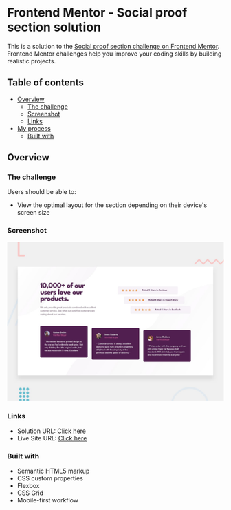 # Frontend Mentor - Social proof section solution

This is a solution to the [Social proof section challenge on Frontend Mentor](https://www.frontendmentor.io/challenges/social-proof-section-6e0qTv_bA). Frontend Mentor challenges help you improve your coding skills by building realistic projects. 

## Table of contents

- [Overview](#overview)
  - [The challenge](#the-challenge)
  - [Screenshot](#screenshot)
  - [Links](#links)
- [My process](#my-process)
  - [Built with](#built-with)

## Overview

### The challenge

Users should be able to:

- View the optimal layout for the section depending on their device's screen size

### Screenshot

![](./design/desktop-preview.jpg)

### Links

- Solution URL: [Click here](https://github.com/thiago-neves/social-proof)
- Live Site URL: [Click here](https://thiago-neves.github.io/social-proof/)

### Built with

- Semantic HTML5 markup
- CSS custom properties
- Flexbox
- CSS Grid
- Mobile-first workflow
